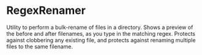 # RegexRenamer

Utility to perform a bulk-rename of files in a directory.
Shows a preview of the before and after filenames, as you type in the matching regex.
Protects against clobbering any existing file, and protects against renaming multiple files to the same filename.
